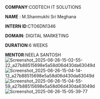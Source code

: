 **COMPANY**:CODTECH IT SOLUTIONS

**NAME** : M.Shanmukhi Sri Meghana

**INTERN ID**:CTO6DN1346

**DOMAIN**: DIGITAL MARKETING

**DURATION**:6 WEEKS

**MENTOR**:NEELA SANTOSH
![Screenshot_2025-06-26-15-02-55-22_a27b88515698e5a58d06d430da63049d](https://github.com/user-attachments/assets/f91eb681-3a10-41d8-a622-b82ed529b26b)
![Screenshot_2025-06-26-15-04-14-13_a27b88515698e5a58d06d430da63049d](https://github.com/user-attachments/assets/cd8b2f74-865d-4ab8-b9b7-0a6ae8e2f6ab)
![Screenshot_2025-06-26-15-04-55-59_a27b88515698e5a58d06d430da63049d](https://github.com/user-attachments/assets/a601f3e4-ab14-4575-9158-93bb2345f26c)
![Screenshot_2025-06-26-15-05-39-77](https://github.com/user-attachments/assets/131bf92e-11f5-4fbd-8eff-7d5811016258)
